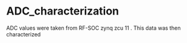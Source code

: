 # ADC_characterization
ADC values were taken from RF-SOC zynq zcu 11 . This data was then characterized 
